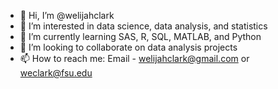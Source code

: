 - 👋 Hi, I’m @welijahclark
- 👀 I’m interested in data science, data analysis, and statistics
- 🌱 I’m currently learning SAS, R, SQL, MATLAB, and Python
- 💞️ I’m looking to collaborate on data analysis projects
- 📫 How to reach me: Email - welijahclark@gmail.com or weclark@fsu.edu

<!---
welijahclark/welijahclark is a ✨ special ✨ repository because its `README.md` (this file) appears on your GitHub profile.
You can click the Preview link to take a look at your changes.
--->
